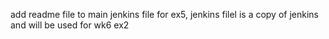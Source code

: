 add readme file to main
jenkins file for ex5, jenkins filel is a copy of jenkins and will be used for wk6 ex2
